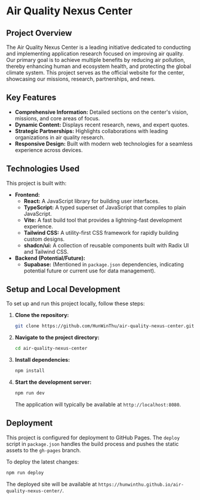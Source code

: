 # Air Quality Nexus Center

## Project Overview

The Air Quality Nexus Center is a leading initiative dedicated to conducting and implementing application research focused on improving air quality. Our primary goal is to achieve multiple benefits by reducing air pollution, thereby enhancing human and ecosystem health, and protecting the global climate system. This project serves as the official website for the center, showcasing our missions, research, partnerships, and news.

## Key Features

*   **Comprehensive Information:** Detailed sections on the center's vision, missions, and core areas of focus.
*   **Dynamic Content:** Displays recent research, news, and expert quotes.
*   **Strategic Partnerships:** Highlights collaborations with leading organizations in air quality research.
*   **Responsive Design:** Built with modern web technologies for a seamless experience across devices.

## Technologies Used

This project is built with:

*   **Frontend:**
    *   **React:** A JavaScript library for building user interfaces.
    *   **TypeScript:** A typed superset of JavaScript that compiles to plain JavaScript.
    *   **Vite:** A fast build tool that provides a lightning-fast development experience.
    *   **Tailwind CSS:** A utility-first CSS framework for rapidly building custom designs.
    *   **shadcn/ui:** A collection of reusable components built with Radix UI and Tailwind CSS.
*   **Backend (Potential/Future):**
    *   **Supabase:** (Mentioned in `package.json` dependencies, indicating potential future or current use for data management).

## Setup and Local Development

To set up and run this project locally, follow these steps:

1.  **Clone the repository:**
    ```bash
    git clone https://github.com/HunWinThu/air-quality-nexus-center.git
    ```
2.  **Navigate to the project directory:**
    ```bash
    cd air-quality-nexus-center
    ```
3.  **Install dependencies:**
    ```bash
    npm install
    ```
4.  **Start the development server:**
    ```bash
    npm run dev
    ```
    The application will typically be available at `http://localhost:8080`.

## Deployment

This project is configured for deployment to GitHub Pages. The `deploy` script in `package.json` handles the build process and pushes the static assets to the `gh-pages` branch.

To deploy the latest changes:

```bash
npm run deploy
```

The deployed site will be available at `https://hunwinthu.github.io/air-quality-nexus-center/`.